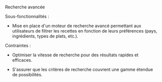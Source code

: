 Recherche avancée

Sous-fonctionnalités :

- Mise en place d'un moteur de recherche avancé permettant aux utilisateurs de filtrer les recettes en fonction de leurs préférences (pays, ingrédients, types de plats, etc.).


Contraintes :

- Optimiser la vitesse de recherche pour des résultats rapides et efficaces.

- S'assurer que les critères de recherche couvrent une gamme étendue de possibilités.
